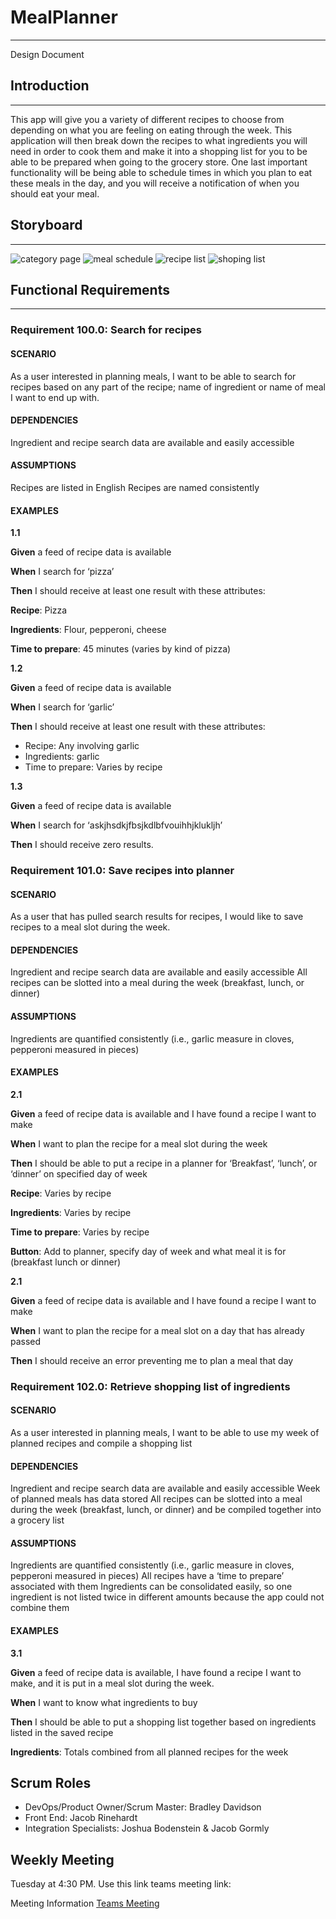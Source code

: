 # MealPlanner
---
Design Document

## Introduction
---

This app will give you a variety of different recipes to choose from depending on what you are feeling on eating through the week.  This application will then break down the recipes to what ingredients you will need in order to cook them and make it into a shopping list for you to be able to be prepared when going to the grocery store.  One last important functionality will be being able to schedule times in which you plan to eat these meals in the day, and you will receive a notification of when you should eat your meal.

## Storyboard
---

![category page](https://user-images.githubusercontent.com/65302404/106343773-105a9680-6275-11eb-8c60-54820fa60255.jpg)
![meal schedule](https://user-images.githubusercontent.com/65302404/106343774-118bc380-6275-11eb-910e-0738656c8017.jpg)
![recipe list](https://user-images.githubusercontent.com/65302404/106343776-13ee1d80-6275-11eb-8fcb-6fa73de2c274.jpg)
![shoping list](https://user-images.githubusercontent.com/65302404/106343777-13ee1d80-6275-11eb-8c0b-40fc4edc7147.jpg)

## Functional Requirements
---

### Requirement 100.0: Search for recipes
#### SCENARIO
As a user interested in planning meals, I want to be able to search for recipes based on any part of the recipe; name of ingredient or name of meal I want to end up with.
#### DEPENDENCIES
Ingredient and recipe search data are available and easily accessible
#### ASSUMPTIONS
Recipes are listed in English
Recipes are named consistently
#### EXAMPLES
**1.1**

**Given** a feed of recipe data is available

**When** I search for ‘pizza’

**Then** I should receive at least one result with these attributes:

**Recipe**: Pizza

**Ingredients**: Flour, pepperoni, cheese

**Time to prepare**: 45 minutes (varies by kind of pizza)

**1.2**

**Given** a feed of recipe data is available

**When** I search for ‘garlic’

**Then** I should receive at least one result with these attributes:

- Recipe: Any involving garlic
- Ingredients: garlic
- Time to prepare: Varies by recipe

**1.3**

**Given** a feed of recipe data is available

**When** I search for ‘askjhsdkjfbsjkdlbfvouihhjklukljh’

**Then** I should receive zero results.


### Requirement 101.0: Save recipes into planner
#### SCENARIO
As a user that has pulled search results for recipes, I would like to save recipes to a meal slot during the week.
#### DEPENDENCIES
Ingredient and recipe search data are available and easily accessible
All recipes can be slotted into a meal during the week (breakfast, lunch, or dinner)
#### ASSUMPTIONS
Ingredients are quantified consistently (i.e., garlic measure in cloves, pepperoni measured in pieces)
#### EXAMPLES
**2.1**

**Given** a feed of recipe data is available and I have found a recipe I want to make

**When** I want to plan the recipe for a meal slot during the week

**Then** I should be able to put a recipe in a planner for ‘Breakfast’, ‘lunch’, or ‘dinner’ on specified day of week

**Recipe**: Varies by recipe

**Ingredients**: Varies by recipe

**Time to prepare**: Varies by recipe

**Button**: Add to planner, specify day of week and what meal it is for (breakfast lunch or dinner)

**2.1**

**Given** a feed of recipe data is available and I have found a recipe I want to make

**When** I want to plan the recipe for a meal slot on a day that has already passed

**Then** I should receive an error preventing me to plan a meal that day

### Requirement 102.0: Retrieve shopping list of ingredients
#### SCENARIO
As a user interested in planning meals, I want to be able to use my week of planned recipes and compile a shopping list
#### DEPENDENCIES
Ingredient and recipe search data are available and easily accessible
Week of planned meals has data stored
All recipes can be slotted into a meal during the week (breakfast, lunch, or dinner) and be
compiled together into a grocery list
#### ASSUMPTIONS
Ingredients are quantified consistently (i.e., garlic measure in cloves, pepperoni measured in pieces)
All recipes have a ‘time to prepare’ associated with them
Ingredients can be consolidated easily, so one ingredient is not listed twice in different amounts because the app could not combine them
#### EXAMPLES
**3.1**

**Given** a feed of recipe data is available, I have found a recipe I want to make, and it is put in a meal slot during the week.

**When** I want to know what ingredients to buy

**Then** I should be able to put a shopping list together based on ingredients listed in the saved recipe

**Ingredients**: Totals combined from all planned recipes for the week

## Scrum Roles

- DevOps/Product Owner/Scrum Master: Bradley Davidson
- Front End: Jacob Rinehardt
- Integration Specialists: Joshua Bodenstein & Jacob Gormly

## Weekly Meeting

Tuesday at 4:30 PM. Use this link teams meeting link:

Meeting Information
[Teams Meeting](https://teams.microsoft.com/l/meetup-join/19%3ameeting_NmUyNjY3MTctZTY1Ny00NjFjLThlNjQtY2UzMWUzZjAzYjFm%40thread.v2/0?context=%7b%22Tid%22%3a%22f5222e6c-5fc6-48eb-8f03-73db18203b63%22%2c%22Oid%22%3a%22684f904f-b75c-4fec-8ab6-78adff6e71ee%22%7d)
